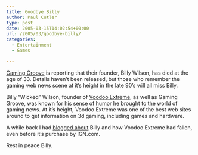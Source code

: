 ```yaml
---
title: Goodbye Billy
author: Paul Cutler
type: post
date: 2005-03-15T14:02:54+00:00
url: /2005/03/goodbye-billy/
categories:
  - Entertainment
  - Games

---
```

[Gaming Groove][1] is reporting that their founder, Billy Wilson, has died at the age of 33. Details haven&#8217;t been released, but those who remember the gaming web news scene at it&#8217;s height in the late 90&#8217;s will all miss Billy.

Billy &#8220;Wicked&#8221; Wilson, founder of [Voodoo Extreme][2], as well as Gaming Groove, was known for his sense of humor he brought to the world of gaming news. At it&#8217;s height, Voodoo Extreme was one of the best web sites around to get information on 3d gaming, including games and hardware.

A while back I had [blogged about][3] Billy and how Voodoo Extreme had fallen, even before it&#8217;s purchase by IGN.com.

Rest in peace Billy.

 [1]: http://www.gaminggroove.com
 [2]: http://www.ve3d.com
 [3]: http://www.paulcutler.org/blog/?p=97